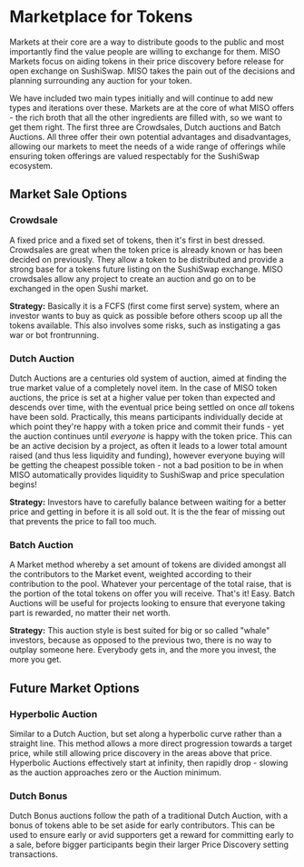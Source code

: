 # Marketplace for Tokens

Markets at their core are a way to distribute goods to the public and most importantly find the value people are willing to exchange for them. MISO Markets focus on aiding tokens in their price discovery before release for open exchange on SushiSwap. MISO takes the pain out of the decisions and planning surrounding any auction for your token.

We have included two main types initially and will continue to add new types and iterations over these. Markets are at the core of what MISO offers - the rich broth that all the other ingredients are filled with, so we want to get them right. The first three are Crowdsales, Dutch auctions and Batch Auctions. All three offer their own potential advantages and disadvantages, allowing our markets to meet the needs of a wide range of offerings while ensuring token offerings are valued respectably for the SushiSwap ecosystem.

## Market Sale Options

### Crowdsale

A fixed price and a fixed set of tokens, then it's first in best dressed. Crowdsales are great when the token price is already known or has been decided on previously. They allow a token to be distributed and provide a strong base for a tokens future listing on the SushiSwap exchange. MISO crowdsales allow any project to create an auction and go on to be exchanged in the open Sushi market.

**Strategy:** Basically it is a FCFS (first come first serve) system, where an investor wants to buy as quick as possible before others scoop up all the tokens available. This also involves some risks, such as instigating a gas war or bot frontrunning.

### Dutch Auction

Dutch Auctions are a centuries old system of auction, aimed at finding the true market value of a completely novel item. In the case of MISO token auctions, the price is set at a higher value per token than expected and descends over time, with the eventual price being settled on once _all_ tokens have been sold. Practically, this means participants individually decide at which point they're happy with a token price and commit their funds - yet the auction continues until _everyone_ is happy with the token price. This can be an active decision by a project, as often it leads to a lower total amount raised (and thus less liquidity and funding), however everyone buying will be getting the cheapest possible token - not a bad position to be in when MISO automatically provides liquidity to SushiSwap and price speculation begins!

**Strategy:** Investors have to carefully balance between waiting for a better price and getting in before it is all sold out. It is the the fear of missing out that prevents the price to fall too much.

### Batch Auction

A Market method whereby a set amount of tokens are divided amongst all the contributors to the Market event, weighted according to their contribution to the pool. Whatever your percentage of the total raise, that is the portion of the total tokens on offer you will receive. That's it! Easy. Batch Auctions will be useful for projects looking to ensure that everyone taking part is rewarded, no matter their net worth.

**Strategy:** This auction style is best suited for big or so called "whale" investors, because as opposed to the previous two, there is no way to outplay someone here. Everybody gets in, and the more you invest, the more you get.

## Future Market Options

### Hyperbolic Auction

Similar to a Dutch Auction, but set along a hyperbolic curve rather than a straight line. This method allows a more direct progression towards a target price, while still allowing price discovery in the areas above that price. Hyperbolic Auctions effectively start at infinity, then rapidly drop - slowing as the auction approaches zero or the Auction minimum.

### Dutch Bonus

Dutch Bonus auctions follow the path of a traditional Dutch Auction, with a bonus of tokens able to be set aside for early contributors. This can be used to ensure early or avid supporters get a reward for committing early to a sale, before bigger participants begin their larger Price Discovery setting transactions.
